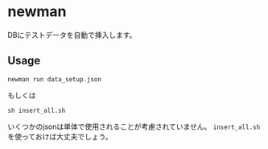 # newman
DBにテストデータを自動で挿入します。

## Usage

```
newman run data_setup.json
```

もしくは

```
sh insert_all.sh
```

いくつかのjsonは単体で使用されることが考慮されていません。
`insert_all.sh`を使っておけば大丈夫でしょう。
